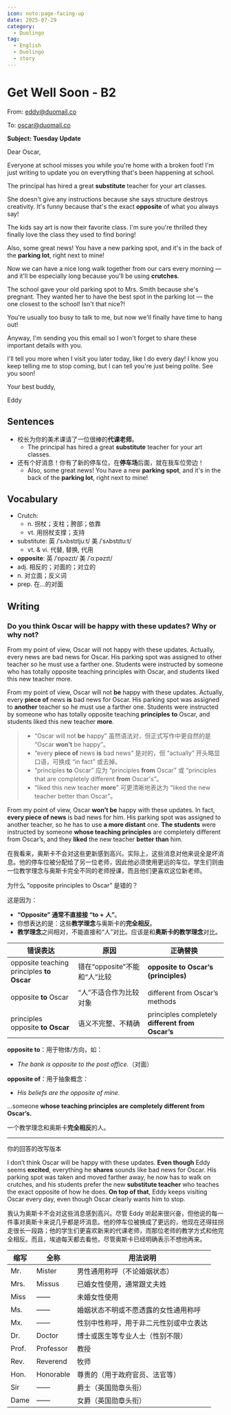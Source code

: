 ```yaml
---
icon: noto:page-facing-up
date: 2025-07-29
category:
  - Duolingo
tag:
  - English
  - Duolingo
  - story
---
```


# Get Well Soon - B2

From: eddy@duomail.co

To: oscar@duomail.co

**Subject: Tuesday Update**

Dear Oscar,

Everyone at school misses you while you're home with a broken foot! I'm just writing to update you on everything that's been happening at school.

The principal has hired a great **substitute** teacher for your art classes.

She doesn't give any instructions because she says structure destroys creativity. It's funny because that's the exact **opposite** of what you always say!

The kids say art is now their favorite class. I'm sure you're thrilled they finally love the class they used to find boring!

Also, some great news! You have a new parking spot, and it's in the back of the **parking lot**, right next to mine!

Now we can have a nice long walk together from our cars every morning — and it'll be especially long because you'll be using **crutches**.

The school gave your old parking spot to Mrs. Smith because she's pregnant. They wanted her to have the best spot in the parking lot — the one closest to the school! Isn't that nice?!

You're usually too busy to talk to me, but now we'll finally have time to hang out!

Anyway, I'm sending you this email so I won't forget to share these important details with you.

I'll tell you more when I visit you later today, like I do every day! I know you keep telling me to stop coming, but I can tell you're just being polite. See you soon!

Your best buddy,

Eddy

## Sentences

- 校长为你的美术课请了一位很棒的**代课老师**。
  - The principal has hired a great **substitute** teacher for your art classes.
- 还有个好消息！你有了新的停车位，在**停车场**后面，就在我车位旁边！
  - Also, some great news! You have a new **parking spot**, and it's in the back of the **parking lot**, right next to mine!

## Vocabulary

- Crutch:
  - n. 拐杖；支柱；胯部；依靠
  - vt. 用拐杖支撑；支持
- substitute: 英 /ˈsʌbstɪtjuːt/ 美 /ˈsʌbstɪtuːt/
  - vt. & vi. 代替, 替换, 代用
- **opposite**: 英 /ˈɒpəzɪt/ 美 /ˈɑːpəzɪt/
- adj. 相反的；对面的；对立的
- n. 对立面；反义词
- prep. 在…的对面

## Writing

### Do you think Oscar will be happy with these updates? Why or why not?

From my point of view, Oscar will not happy with these updates. Actually, every news are bad news for Oscar. His parking spot was assigned to other teacher so he must use a farther one. Students were instructed by someone who has totally opposite teaching principles with Oscar, and students liked this new teacher more.

From my point of view, Oscar will not **be** happy with these updates. Actually, every **piece of** news **is** bad news for Oscar. His parking spot was assigned to **another** teacher so he must use a farther one. Students were instructed by someone who has totally opposite teaching **principles** **to** Oscar, and students liked this new teacher **more**.

> - “Oscar will not **be** happy” 虽然语法对，但正式写作中更自然的是 “Oscar **won’t** be happy”。
> - “every **piece of** news **is** bad news” 是对的，但 “actually” 开头略显口语，可换成 “in fact” 或去掉。
> - “principles **to** Oscar” 应为 “principles **from** Oscar” 或 “principles that are completely different **from** Oscar's”。
> - “liked this new teacher **more**” 可更清晰地表达为 “liked the new teacher better than Oscar”。

From my point of view, Oscar **won’t be** happy with these updates. In fact, **every piece of news** is bad news for him. His parking spot was assigned to another teacher, so he has to use **a more distant** one. **The students** were instructed by someone **whose teaching principles** are completely different from Oscar’s, and they **liked** the new teacher **better than** him.

在我看来，奥斯卡不会对这些更新感到高兴。实际上，这些消息对他来说全是坏消息。他的停车位被分配给了另一位老师，因此他必须使用更远的车位。学生们则由一位教学理念与奥斯卡完全不同的老师授课，而且他们更喜欢这位新老师。

为什么 “opposite principles to Oscar” 是错的？

这是因为：

- **“Opposite” 通常不直接接 “to + 人”**。
- 你想表达的是：这些**教学理念**与奥斯卡的**完全相反**。
- **教学理念**之间相对，不能直接和“人”对比。应该是和**奥斯卡的教学理念**对比。

| 错误表达                                  | 原因                         | 正确替换                                         |
| ----------------------------------------- | ---------------------------- | ------------------------------------------------ |
| opposite teaching principles **to Oscar** | 错在“opposite”不能和“人”比较 | **opposite to Oscar’s (principles)**             |
| opposite **to** Oscar                     | “人”不适合作为比较对象       | different from Oscar’s methods                   |
| principles opposite **to Oscar**          | 语义不完整、不精确           | principles completely **different from Oscar’s** |

**opposite to**：用于物体/方向，如：

- _The bank is opposite to the post office._（对面）

**opposite of**：用于抽象概念：

- _His beliefs are the opposite of mine._

...someone **whose teaching principles are completely different from Oscar’s.**

一个教学理念和奥斯卡**完全相反**的人。

---

你的回答的改写版本

I don’t think Oscar will be happy with these updates. **Even though** Eddy seems **excited**, everything he **shares** sounds like bad news for Oscar. His parking spot was taken and moved farther away, he now has to walk on crutches, and his students prefer the new **substitute teacher** who teaches the exact opposite of how he does. **On top of that**, Eddy keeps visiting Oscar every day, even though Oscar clearly wants him to stop.

我认为奥斯卡不会对这些消息感到高兴。尽管 Eddy 听起来很兴奋，但他说的每一件事对奥斯卡来说几乎都是坏消息。他的停车位被换成了更远的，他现在还得拄拐走很长一段路；他的学生们更喜欢新来的代课老师，而那位老师的教学方式和他完全相反。而且，埃迪每天都去看他，尽管奥斯卡已经明确表示不想他再来。

| 缩写  | 全称      | 用法说明                               |
| ----- | --------- | -------------------------------------- |
| Mr.   | Mister    | 男性通用称呼（不论婚姻状态）           |
| Mrs.  | Missus    | 已婚女性使用，通常跟丈夫姓             |
| Miss  | ——        | 未婚女性使用                           |
| Ms.   | ——        | 婚姻状态不明或不愿透露的女性通用称呼   |
| Mx.   | ——        | 性别中性称呼，用于非二元性别或中立表达 |
| Dr.   | Doctor    | 博士或医生等专业人士（性别不限）       |
| Prof. | Professor | 教授                                   |
| Rev.  | Reverend  | 牧师                                   |
| Hon.  | Honorable | 尊贵的（用于政府官员、法官等）         |
| Sir   | ——        | 爵士（英国勋章头衔）                   |
| Dame  | ——        | 女爵（英国勋章头衔）                   |
